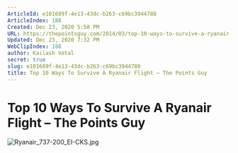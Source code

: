 ```yaml
---
ArticleId: e101689f-4e13-43dc-b263-c69bc3944788
ArticleIndex: 188
Created: Dec 23, 2020 5:58 PM
URL: https://thepointsguy.com/2014/03/top-10-ways-to-survive-a-ryanair-flight/
Updated: Dec 23, 2020 7:32 PM
WebClipIndex: 188
author: Kailash Vetal
secret: true
slug: e101689f-4e13-43dc-b263-c69bc3944788
title: Top 10 Ways To Survive A Ryanair Flight – The Points Guy
---
```

#  Top 10 Ways To Survive A Ryanair Flight – The Points Guy
![Ryanair_737-200_EI-CKS.jpg](188%20cd1fc1e11e464100815b8d604eb4def4/Ryanair_737-200_EI-CKS.jpg)
